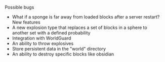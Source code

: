 Possible bugs
* What if a sponge is far away from loaded blocks after a server restart?
New features
* A new explosion type that replaces a set of blocks in a sphere to another set with a defined probability
* Integration with WorldGuard
* An ability to throw explosives
* Store persistent data in the "world" directory
* An ability to destroy specific blocks like obsidian
